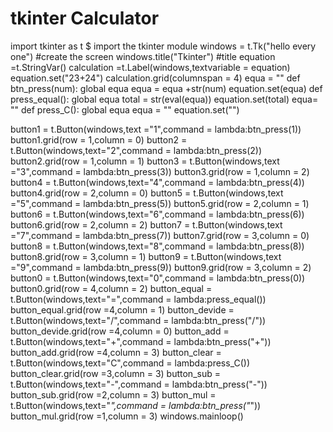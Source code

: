# tkinter Calculator

import tkinter as t      $ import the tkinter module
windows = t.Tk("hello every one")     #create the screen
windows.title("Tkinter")              #title
equation =t.StringVar()
calculation =t.Label(windows,textvariable = equation)
equation.set("23+24")
calculation.grid(columnspan = 4)
equa = ""
def btn_press(num):
    global equa
    equa = equa +str(num)
    equation.set(equa)
def press_equal():
    global equa
    total = str(eval(equa))
    equation.set(total)
    equa= ""
def press_C():
    global equa
    equa = ""
    equation.set("")

button1 = t.Button(windows,text ="1",command = lambda:btn_press(1))
button1.grid(row = 1,column = 0)
button2 = t.Button(windows,text="2",command = lambda:btn_press(2))
button2.grid(row = 1,column = 1)
button3 = t.Button(windows,text ="3",command = lambda:btn_press(3))
button3.grid(row = 1,column = 2)
button4 = t.Button(windows,text="4",command = lambda:btn_press(4))
button4.grid(row = 2,column = 0)
button5 = t.Button(windows,text ="5",command = lambda:btn_press(5))
button5.grid(row = 2,column = 1)
button6 = t.Button(windows,text="6",command = lambda:btn_press(6))
button6.grid(row = 2,column = 2)
button7 = t.Button(windows,text ="7",command = lambda:btn_press(7))
button7.grid(row = 3,column = 0)
button8 = t.Button(windows,text="8",command = lambda:btn_press(8))
button8.grid(row = 3,column = 1)
button9 = t.Button(windows,text ="9",command = lambda:btn_press(9))
button9.grid(row = 3,column = 2)
button0 = t.Button(windows,text="0",command = lambda:btn_press(0))
button0.grid(row = 4,column = 2)
button_equal = t.Button(windows,text="=",command = lambda:press_equal())
button_equal.grid(row =4,column = 1)
button_devide = t.Button(windows,text="/",command = lambda:btn_press("/"))
button_devide.grid(row =4,column = 0)
button_add = t.Button(windows,text="+",command = lambda:btn_press("+"))
button_add.grid(row =4,column = 3)
button_clear = t.Button(windows,text="C",command = lambda:press_C())
button_clear.grid(row =3,column = 3)
button_sub = t.Button(windows,text="-",command = lambda:btn_press("-"))
button_sub.grid(row =2,column = 3)
button_mul = t.Button(windows,text="*",command = lambda:btn_press("*"))
button_mul.grid(row =1,column = 3)
windows.mainloop()
